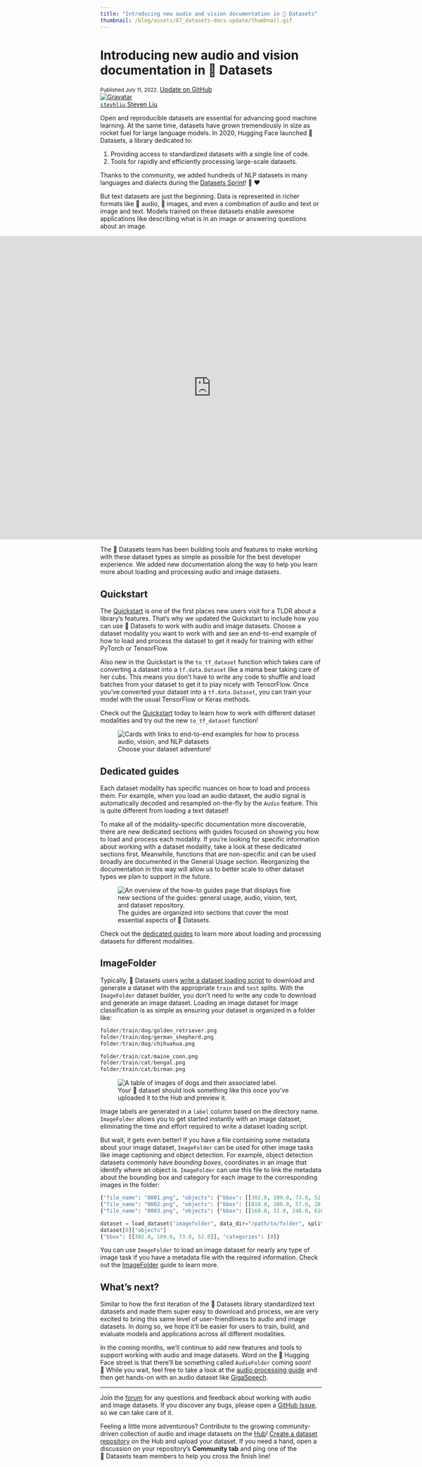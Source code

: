 ```yaml
---
title: "Introducing new audio and vision documentation in 🤗 Datasets"
thumbnail: /blog/assets/87_datasets-docs-update/thumbnail.gif
---
```


<h1>
    Introducing new audio and vision documentation in 🤗 Datasets
</h1>

<div class="blog-metadata">
    <small>Published July 11, 2022.</small>
    <a target="_blank" class="btn no-underline text-sm mb-5 font-sans" href="https://github.com/huggingface/blog/blob/main/datasets-docs-update.md">
        Update on GitHub
    </a>
</div>

<div class="author-card">
    <a href="/stevhliu"> 
        <img class="avatar avatar-user" src="https://aeiljuispo.cloudimg.io/v7/https://s3.amazonaws.com/moonup/production/uploads/1599079986463-noauth.jpeg?w=200&h=200&f=face" title="Gravatar">
        <div class="bfc">
            <code>stevhliu</code>
            <span class="fullname">Steven Liu</span>
        </div>
    </a>
</div>

Open and reproducible datasets are essential for advancing good machine learning. At the same time, datasets have grown tremendously in size as rocket fuel for large language models. In 2020, Hugging Face launched 🤗 Datasets, a library dedicated to:

1. Providing access to standardized datasets with a single line of code.
2. Tools for rapidly and efficiently processing large-scale datasets.

Thanks to the community, we added hundreds of NLP datasets in many languages and dialects during the [Datasets Sprint](https://discuss.huggingface.co/t/open-to-the-community-one-week-team-effort-to-reach-v2-0-of-hf-datasets-library/2176)! 🤗 ❤️

But text datasets are just the beginning. Data is represented in richer formats like 🎵 audio, 📸 images, and even a combination of audio and text or image and text. Models trained on these datasets enable awesome applications like describing what is in an image or answering questions about an image.

<div class="hidden xl:block">
<div style="display: flex; flex-direction: column; align-items: center;">
<iframe src="https://hf.space/embed/Salesforce/BLIP/+
" frameBorder="0" width="1400" height="690" title="Gradio app" class="p-0 flex-grow space-iframe" allow="accelerometer; ambient-light-sensor; autoplay; battery; camera; document-domain; encrypted-media; fullscreen; geolocation; gyroscope; layout-animations; legacy-image-formats; magnetometer; microphone; midi; oversized-images; payment; picture-in-picture; publickey-credentials-get; sync-xhr; usb; vr ; wake-lock; xr-spatial-tracking" sandbox="allow-forms allow-modals allow-popups allow-popups-to-escape-sandbox allow-same-origin allow-scripts allow-downloads"></iframe>
</div>
</div>

The 🤗 Datasets team has been building tools and features to make working with these dataset types as simple as possible for the best developer experience. We added new documentation along the way to help you learn more about loading and processing audio and image datasets.

## Quickstart

The [Quickstart](https://huggingface.co/docs/datasets/quickstart) is one of the first places new users visit for a TLDR about a library’s features. That’s why we updated the Quickstart to include how you can use 🤗 Datasets to work with audio and image datasets. Choose a dataset modality you want to work with and see an end-to-end example of how to load and process the dataset to get it ready for training with either PyTorch or TensorFlow.

Also new in the Quickstart is the `to_tf_dataset` function which takes care of converting a dataset into a `tf.data.Dataset` like a mama bear taking care of her cubs. This means you don’t have to write any code to shuffle and load batches from your dataset to get it to play nicely with TensorFlow. Once you’ve converted your dataset into a `tf.data.Dataset`, you can train your model with the usual TensorFlow or Keras methods.

Check out the [Quickstart](https://huggingface.co/docs/datasets/quickstart) today to learn how to work with different dataset modalities and try out the new `to_tf_dataset` function!

<figure class="image table text-center m-0 w-full">
  <img style="border:none;" alt="Cards with links to end-to-end examples for how to process audio, vision, and NLP datasets" src="assets/87_datasets-docs-update/quickstart.png" />
  <figcaption>Choose your dataset adventure!</figcaption>
</figure>

## Dedicated guides

Each dataset modality has specific nuances on how to load and process them. For example, when you load an audio dataset, the audio signal is automatically decoded and resampled on-the-fly by the `Audio` feature. This is quite different from loading a text dataset!

To make all of the modality-specific documentation more discoverable, there are new dedicated sections with guides focused on showing you how to load and process each modality. If you’re looking for specific information about working with a dataset modality, take a look at these dedicated sections first. Meanwhile, functions that are non-specific and can be used broadly are documented in the General Usage section. Reorganizing the documentation in this way will allow us to better scale to other dataset types we plan to support in the future.

<figure class="image table text-center m-0 w-full">
  <img style="border:none;" alt="An overview of the how-to guides page that displays five new sections of the guides: general usage, audio, vision, text, and dataset repository." src="assets/87_datasets-docs-update/overview.png" />
  <figcaption>The guides are organized into sections that cover the most essential aspects of 🤗 Datasets.</figcaption>
</figure>

Check out the [dedicated guides](https://huggingface.co/docs/datasets/how_to) to learn more about loading and processing datasets for different modalities.

## ImageFolder

Typically, 🤗 Datasets users [write a dataset loading script](https://huggingface.co/docs/datasets/dataset_script) to download and generate a dataset with the appropriate `train` and `test` splits. With the `ImageFolder` dataset builder, you don’t need to write any code to download and generate an image dataset. Loading an image dataset for image classification is as simple as ensuring your dataset is organized in a folder like:

```py
folder/train/dog/golden_retriever.png
folder/train/dog/german_shepherd.png
folder/train/dog/chihuahua.png

folder/train/cat/maine_coon.png
folder/train/cat/bengal.png
folder/train/cat/birman.png
```

<figure class="image table text-center m-0 w-full">
  <img style="border:none;" alt="A table of images of dogs and their associated label." src="assets/87_datasets-docs-update/good_boi_pics.png" />
  <figcaption>Your 🐶 dataset should look something like this once you've uploaded it to the Hub and preview it.</figcaption>
</figure>

Image labels are generated in a `label` column based on the directory name. `ImageFolder` allows you to get started instantly with an image dataset, eliminating the time and effort required to write a dataset loading script.

But wait, it gets even better! If you have a file containing some metadata about your image dataset, `ImageFolder` can be used for other image tasks like image captioning and object detection. For example, object detection datasets commonly have *bounding boxes*, coordinates in an image that identify where an object is. `ImageFolder` can use this file to link the metadata about the bounding box and category for each image to the corresponding images in the folder:

```py
{"file_name": "0001.png", "objects": {"bbox": [[302.0, 109.0, 73.0, 52.0]], "categories": [0]}}
{"file_name": "0002.png", "objects": {"bbox": [[810.0, 100.0, 57.0, 28.0]], "categories": [1]}}
{"file_name": "0003.png", "objects": {"bbox": [[160.0, 31.0, 248.0, 616.0], [741.0, 68.0, 202.0, 401.0]], "categories": [2, 2]}}

dataset = load_dataset("imagefolder", data_dir="/path/to/folder", split="train")
dataset[0]["objects"]
{"bbox": [[302.0, 109.0, 73.0, 52.0]], "categories": [0]}
```

You can use `ImageFolder` to load an image dataset for nearly any type of image task if you have a metadata file with the required information. Check out the [ImageFolder](https://huggingface.co/docs/datasets/image_load) guide to learn more.

## What’s next?

Similar to how the first iteration of the 🤗 Datasets library standardized text datasets and made them super easy to download and process, we are very excited to bring this same level of user-friendliness to audio and image datasets. In doing so, we hope it’ll be easier for users to train, build, and evaluate models and applications across all different modalities.

In the coming months, we’ll continue to add new features and tools to support working with audio and image datasets. Word on the 🤗 Hugging Face street is that there’ll be something called `AudioFolder` coming soon! 🤫 While you wait, feel free to take a look at the [audio processing guide](https://huggingface.co/docs/datasets/audio_process) and then get hands-on with an audio dataset like [GigaSpeech](https://huggingface.co/datasets/speechcolab/gigaspeech).

---

Join the [forum](https://discuss.huggingface.co/) for any questions and feedback about working with audio and image datasets. If you discover any bugs, please open a [GitHub Issue](https://github.com/huggingface/datasets/issues/new/choose), so we can take care of it.

Feeling a little more adventurous? Contribute to the growing community-driven collection of audio and image datasets on the [Hub](https://huggingface.co/datasets)! [Create a dataset repository](https://huggingface.co/docs/datasets/upload_dataset) on the Hub and upload your dataset. If you need a hand, open a discussion on your repository’s **Community tab** and ping one of the 🤗 Datasets team members to help you cross the finish line!
